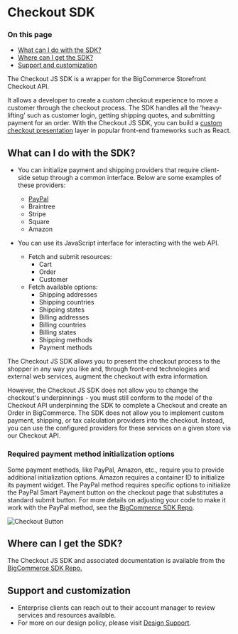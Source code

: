 #  Checkout SDK

<div class="otp" id="no-index">

### On this page
- [What can I do with the SDK?](#what-can-i-do-with-the-sdk)
- [Where can I get the SDK?](#where-can-i-get-the-sdk)
- [Support and customization](#support-and-customization)

</div>

The Checkout JS SDK is a wrapper for the BigCommerce Storefront Checkout API.

It allows a developer to create a custom checkout experience to move a customer through the checkout process.
The SDK handles all the ‘heavy-lifting’ such as customer login, getting shipping quotes, and submitting payment for an order.
With the Checkout JS SDK, you can build a [custom checkout presentation](https://github.com/bigcommerce/checkout-sdk-js-example) layer in popular front-end frameworks such as React.

## What can I do with the SDK?

-   You can initialize payment and shipping providers that require client-side setup through a common interface. Below are some examples of these providers:

    -   [PayPal](#required-payment-method-initialization-options)
    -   Braintree
    -   Stripe
    -   Square
    -   Amazon

-   You can use its JavaScript interface for interacting with the web API.

    -   Fetch and submit resources:
        -   Cart
        -   Order
        -   Customer
    -   Fetch available options:
        -   Shipping addresses
        -   Shipping countries
        -   Shipping states
        -   Billing addresses
        -   Billing countries
        -   Billing states
        -   Shipping methods
        -   Payment methods

The Checkout JS SDK allows you to present the checkout process to the shopper in any way you like and, through front-end technologies and external web services, augment the checkout with extra information.

However, the Checkout JS SDK does not allow you to change the checkout's underpinnings   - you must still conform to the model of the Checkout API underpinning the SDK to complete a Checkout and create an Order in BigCommerce.
The SDK does not allow you to implement custom payment, shipping, or tax calculation providers into the checkout. Instead, you can use the configured providers for these services on a given store via our Checkout API.

### <a name="required-payment-method-initialization-options"> </a>Required payment method initialization options 
Some payment methods, like PayPal, Amazon, etc., require you to provide additional initialization options. Amazon requires a container ID to initialize its payment widget. The PayPal method requires specific options to initialize the PayPal Smart Payment button on the checkout page that substitutes a standard submit button. For more details on adjusting your code to make it work with the PayPal method, see the [BigCommerce SDK Repo](https://github.com/bigcommerce/checkout-sdk-js/blob/master/docs/interfaces/paypalcommercepaymentinitializeoptions.md).

![Checkout Button](http://raw.githubusercontent.com/bigcommerce/dev-docs/master/asset/images/checkout-sdk-01 "Checkout Button")

## Where can I get the SDK?
The Checkout JS SDK and associated documentation is available from the [BigCommerce SDK Repo.](https://github.com/bigcommerce/checkout-sdk-js)

## Support and customization
- Enterprise clients can reach out to their account manager to review services and resources available.
- For more on our design policy, please visit [Design Support](https://forum.bigcommerce.com/s/article/BigCommerce-Design-Policy#support).
